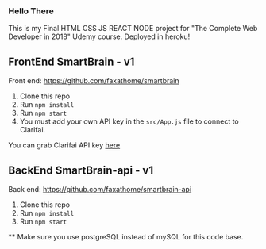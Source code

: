 
### Hello There
This is my Final HTML CSS JS REACT NODE project for "The Complete Web Developer in 2018" Udemy course.
Deployed in heroku!


## FrontEnd SmartBrain - v1
Front end: https://github.com/faxathome/smartbrain

1. Clone this repo
2. Run `npm install`
3. Run `npm start`
4. You must add your own API key in the `src/App.js` file to connect to Clarifai.

You can grab Clarifai API key [here](https://www.clarifai.com/)

## BackEnd SmartBrain-api - v1

Back end: https://github.com/faxathome/smartbrain-api

1. Clone this repo
2. Run `npm install`
3. Run `npm start`

** Make sure you use postgreSQL instead of mySQL for this code base.